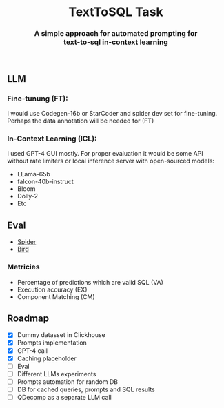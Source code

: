 <h1 align="center">TextToSQL Task</h1>
<h3 align="center">
A simple approach for automated prompting for <br/>
text-to-sql in-context learning<br/>
</h3>
<br/>

## LLM

### Fine-tunung (FT):

I would use Codegen-16b or StarCoder and spider dev set for fine-tuning.
Perhaps the data annotation will be needed for (FT)

### In-Context Learning (ICL):

I used GPT-4 GUI mostly. For proper evaluation it would be some API without rate limiters or local inference server with open-sourced models:
* LLama-65b
* falcon-40b-instruct
* Bloom
* Dolly-2
* Etc

## Eval

* [Spider](https://github.com/taoyds/spider)
* [Bird](https://github.com/AlibabaResearch/DAMO-ConvAI/tree/main/bird)

### Metricies 

* Percentage of predictions which are valid SQL (VA)
* Execution accuracy (EX)
* Component Matching (CM)

## Roadmap

* [x] Dummy datasset in Clickhouse
* [x] Prompts implementation
* [x] GPT-4 call
* [x] Caching placeholder
* [ ] Eval
* [ ] Different LLMs experiments
* [ ] Prompts automation for random DB
* [ ] DB for cached queries, prompts and SQL results
* [ ] QDecomp as a separate LLM call
